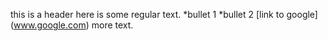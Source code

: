 this is a header 
here is some regular text.
*bullet 1
*bullet 2
[link to google] (www.google.com)
more text.